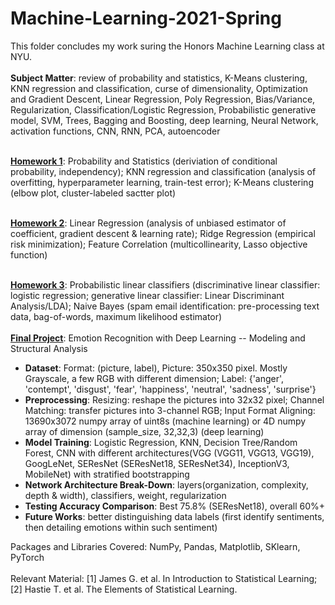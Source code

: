 # Machine-Learning-2021-Spring
This folder concludes my work suring the Honors Machine Learning class at NYU.<br><br>
<strong>Subject Matter</strong>: review of probability and statistics, K-Means clustering, KNN regression and classification, curse of dimensionality, Optimization and Gradient Descent, Linear Regression, Poly Regression, Bias/Variance, Regularization, Classification/Logistic Regression, Probabilistic generative model, SVM, Trees, Bagging and Boosting, deep learning, Neural Network, activation functions, CNN, RNN, PCA, autoencoder<br><br>

<strong>[Homework 1](./homework_1)</strong>: Probability and Statistics (deriviation of conditional probability, independency); KNN regression and classification (analysis of overfitting, hyperparameter learning, train-test error); K-Means clustering (elbow plot, cluster-labeled sactter plot)<br><br>

<strong>[Homework 2](./homework_2)</strong>: Linear Regression (analysis of unbiased estimator of coefficient, gradient descent & learning rate); Ridge Regression (empirical risk minimization); Feature Correlation (multicollinearity, Lasso objective function)<br><br>

<strong>[Homework 3](./homework_3)</strong>: Probabilistic linear classifiers (discriminative linear classifier: logistic regression; generative linear classifier: Linear Discriminant Analysis/LDA); Naive Bayes (spam email identification: pre-processing text data, bag-of-words, maximum likelihood estimator) <br><br>
<strong>[Final Project](./Final_Project)</strong>: Emotion Recognition with Deep Learning -- Modeling and Structural Analysis
<ul>
<li><strong>Dataset</strong>: Format: (picture, label), Picture: 350x350 pixel. Mostly Grayscale, a few RGB with different dimension; Label: {'anger', 'contempt', 'disgust', 'fear', 'happiness', 'neutral', 'sadness', 'surprise'}</li>
<li><strong>Preprocessing</strong>: Resizing: reshape the pictures into 32x32 pixel; Channel Matching: transfer pictures into 3-channel RGB; Input Format Aligning: 13690x3072 numpy array of uint8s (machine learning) or 4D numpy array of dimension (sample_size, 32,32,3) (deep learning)</li>
<li><strong>Model Training</strong>: Logistic Regression, KNN, Decision Tree/Random Forest, CNN with different architectures(VGG (VGG11, VGG13, VGG19), GoogLeNet, SEResNet (SEResNet18, SEResNet34), InceptionV3, MobileNet) with stratified bootstrapping</li>
<li><strong>Network Architecture Break-Down</strong>: layers(organization, complexity, depth & width), classifiers, weight, regularization</li>
<li><strong>Testing Accuracy Comparison</strong>: Best 75.8% (SEResNet18), overall 60%+</li>
<li><strong>Future Works</strong>: better distinguishing data labels (first identify sentiments, then detailing emotions within such sentiment)</li>
</ul>

Packages and Libraries Covered: NumPy, Pandas, Matplotlib, SKlearn, PyTorch<br><br>
Relevant Material: [1] James G. et al. In Introduction to Statistical Learning; [2] Hastie T. et al. The Elements of Statistical Learning.
